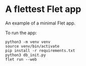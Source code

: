 # A flettest Flet app

An example of a minimal Flet app.

To run the app:

```
python3 -m venv venv
source venv/bin/activate
pip install -r requirements.txt
python3 db_init.py
flet run --web
```
